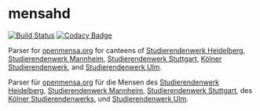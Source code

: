 # mensahd

[![Build Status](https://travis-ci.org/cvzi/mensahd.svg?branch=master)](https://travis-ci.org/cvzi/mensahd)
[![Codacy Badge](https://api.codacy.com/project/badge/Grade/e2aa5ab1cb304c0ab1f5719ad2b3acbf)](https://app.codacy.com/app/cvzi/mensahd?utm_source=github.com&utm_medium=referral&utm_content=cvzi/mensahd&utm_campaign=Badge_Grade_Dashboard)

Parser for [openmensa.org](https://openmensa.org/) for canteens of
[Studierendenwerk Heidelberg](http://www.stw.uni-heidelberg.de/en/speiseplan),
[Studierendenwerk Mannheim](https://www.stw-ma.de/Essen+_+Trinken/Men%C3%BCpl%C3%A4ne.html),
[Studierendenwerk Stuttgart](https://www.studierendenwerk-stuttgart.de/gastronomie/speiseangebot),
[Kölner Studierendenwerk](http://www.kstw.de/index.php?option=com_content&view=article&id=182&Itemid=121),
and [Studierendenwerk Ulm](https://studierendenwerk-ulm.de/essen-trinken/speiseplaene/).

Parser für [openmensa.org](https://openmensa.org/) für die Mensen des
[Studierendenwerk Heidelberg](http://www.stw.uni-heidelberg.de/de/speiseplan),
[Studierendenwerk Mannheim](https://www.stw-ma.de/Essen+_+Trinken/Men%C3%BCpl%C3%A4ne.html),
[Studierendenwerk Stuttgart](https://www.studierendenwerk-stuttgart.de/gastronomie/speiseangebot),
des [Kölner Studierendenwerks](http://www.kstw.de/index.php?option=com_content&view=article&id=182&Itemid=121),
und [Studierendenwerk Ulm](https://studierendenwerk-ulm.de/essen-trinken/speiseplaene/).
